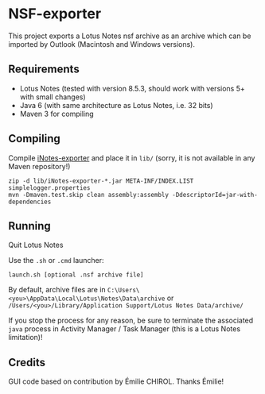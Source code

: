 NSF-exporter
============

This project exports a Lotus Notes nsf archive as an archive which can be imported by Outlook (Macintosh and Windows versions).

Requirements
------------
* Lotus Notes (tested with version 8.5.3, should work with versions 5+ with small changes)
* Java 6 (with same architecture as Lotus Notes, i.e. 32 bits)
* Maven 3 for compiling

Compiling
---------
Compile [iNotes-exporter](https://github.com/javabean/iNotes-exporter) and place it in `lib/` (sorry, it is not available in any Maven repository!)

	zip -d lib/iNotes-exporter-*.jar META-INF/INDEX.LIST simplelogger.properties
	mvn -Dmaven.test.skip clean assembly:assembly -DdescriptorId=jar-with-dependencies

Running
-------

Quit Lotus Notes

Use the `.sh` or `.cmd` launcher:

	launch.sh [optional .nsf archive file]

By default, archive files are in `C:\Users\<you>\AppData\Local\Lotus\Notes\Data\archive` or `/Users/<you>/Library/Application Support/Lotus Notes Data/archive/`

If you stop the process for any reason, be sure to terminate the associated `java` process in Activity Manager / Task Manager (this is a Lotus Notes limitation)!

Credits
-------

GUI code based on contribution by Émilie CHIROL. Thanks Émilie!
